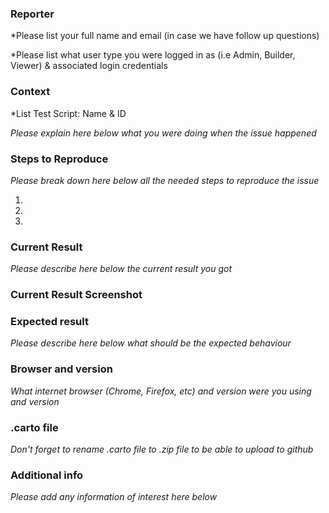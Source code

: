 ### Reporter 
*Please list your full name and email (in case we have follow up questions)

*Please list what user type you were logged in as (i.e Admin, Builder, Viewer) & associated login credentials

### Context
*List Test Script: Name & ID 

*Please explain here below what you were doing when the issue happened*


### Steps to Reproduce
*Please break down here below all the needed steps to reproduce the issue*

1. 
2. 
3. 

### Current Result
*Please describe here below the current result you got*

 
### Current Result Screenshot


### Expected result
*Please describe here below what should be the expected behaviour*


### Browser and version
*What internet browser (Chrome, Firefox, etc) and version were you using and version* 

 

### .carto file
*Don't forget to rename .carto file to .zip file to be able to upload to github*

 

### Additional info
*Please add any information of interest here below*

